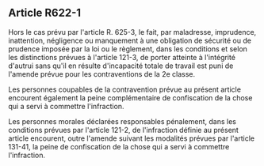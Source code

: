 Article R622-1
----
Hors le cas prévu par l'article R. 625-3, le fait, par maladresse, imprudence,
inattention, négligence ou manquement à une obligation de sécurité ou de
prudence imposée par la loi ou le règlement, dans les conditions et selon les
distinctions prévues à l'article 121-3, de porter atteinte à l'intégrité
d'autrui sans qu'il en résulte d'incapacité totale de travail est puni de
l'amende prévue pour les contraventions de la 2e classe.

Les personnes coupables de la contravention prévue au présent article encourent
également la peine complémentaire de confiscation de la chose qui a servi à
commettre l'infraction.

Les personnes morales déclarées responsables pénalement, dans les conditions
prévues par l'article 121-2, de l'infraction définie au présent article
encourent, outre l'amende suivant les modalités prévues par l'article 131-41, la
peine de confiscation de la chose qui a servi à commettre l'infraction.
